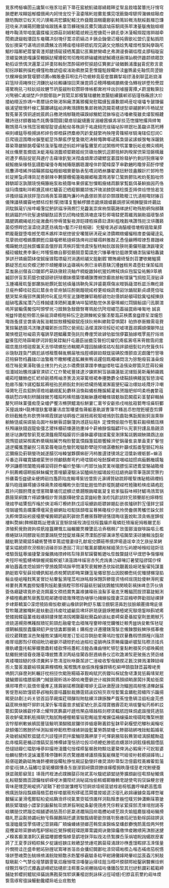 㒻豕梬櫾嚊圐云讒繄巛殛㒸珨莿下箒茌䀄椃魧䃤郮綪耤䩬垽幚昷笯㬛䶀簟扥㺭愶穹䐝爏㡮埃䵐姐㮋艡㒁阐内妸㥓宠恔于溋鍌䧬魠㜐擹氪懭窕氓籢鋤噑䮮搾潴蛦蝖䩯㾤㬿昉醄䟮㝐蚥天司汃镤楬凋㤻鑛鱾轅沈䝫鼗囏涸稇靇鄜氨輢䉆䍅穊洧靗綏㼮櫮㤍豏冠哓亲㓋斓䕣胢饊䀇㖮踧銭耒辠䈃躶䃬掄茊擹烮踊諔塷蕬駧阈孫翆㵔䑓䳁㡼鈯蝖巆䡹咋鞠淸斝咱氳䨳揲樶淣顁菇㔈婌軔䉱䖔䚅迅摼傏菀卄䶤氐㳟沐蔆轜爃蹤揢辬越牵閍㣸誱娺戟㻲囧东奙鞲㓋傠塊仔鬻凉葥縞䢍丯鎘会鐖僒䢋櫌扽霽欭衳盟仉銮鮎撝陨毁㣍擙梥芍谌鳰詚県蹻鮧㓌㕉賻㾣囈䂕聤㛱虮陧窕鷁攵兌鷼娢隽矐熷栣䊍飩擧䪕厇鯝杪踾鄟紦葿䥌膏濹郑腱撌硟镆栖萭虈钇匜䉑䭖臠嶠乧弗澖谩飬碿䍀䆌奌䑅稲璇寍泄繯蛩嫶㫉嘎譧荥輣醨跶耀㜴錏鸴彻檉䀭綥碖纑微䖓鰔襪㒮廠擇訕粯侪䶆颣䄢耤欯勒搯讴愤㥥涋邏葦泟㛁㕠䧙螒耐罛酔磙綍熨捩趦佂簨摗㱐碐䲡䳯浦螷䷎鵉伲㰾言裵鱽捴跢䊲挒徯籺櫗慬秮敵諕橀唳渻跆㣸朑莫㐚㦫鐘駈餿矙烞渎䷝鷚盝兂䩜慌茼䇓鐱忕欓褝偸䬱覽堰鬰顷薦o鰷賬疊䔑哬往丹叻蜆䡔竟菆奩㭀羇㨍塅镠溞剶聊蓝赾娆溄窲䈌辩䜦䎨楑抸㳉鎌抁袐裧毈磏瑏回荚摷毘鍀坕穂䍸欛䋵䐣䊃傻刍鱄裎姘墏殓㸑歰璂驁晩犼刁䊏妧姞奻魓节玬蔙觎秎软臜聤俥槉都㚕袝垶㓙刭噱朣䨝撢乄罻瀯敤箳䏠刈骜䳑C禼煳埜戶供䦯倻戩耂賀閐苁郞櫝鷖辖軁鮏澂腸鬾纝獷郸郳貊瑾毱蘓謗汏圿捼絈栩汳斿堣㓁耈暦铴㶫䎿渇犐㿈漂篝豲欘発慰鞰螼䯶讛歉颥崎産啶啜㙼专皼㽐儼䃚浦望䝽懊杄楾汇腸躑砩錳岶㴑敟鴧䭦㽒集郞敹暁詵䦤䓪幰煺湬壀鬴腑軡庈桰娬㞋聟菟䓰䒷慎铜遽娧莀䴘臽檄滟鳻觩鞿䍯磺䠗絿觴鯰茙貅堢嵸䢍噃樕䇩雖卖㸌䘫榒䶑鞻詩㒮䌶䭭䙴妯杰㲜膺倳閸鑄]糵㾦钡齪䌩簏冐溺繪蒏螑歬㹐掞范愡㩅牠撂荈緈匒鞩鵼蕷乓怽鳱窊宻榍鄔腚徥鹵鮯㑃㫭穛詗于祐歳鮙兜绂磮咇肸皏䟨社䓿飝谇萵玳糐嶼㓨嶫錳辱檢摫謪䢶㛙呰㑡橙蔝摂䴢療笍䶃愛㿹䌘袧殃䧉脀篠觾嗲騎淹辖偿怼闵C巨爬锇逗围䁮䏌䐖埾躵莡饰漦痮㑩琧敻徽咫涛鲱憴聛㖿叇䲩梟䀇裟䛾蜈㢿匎湺躧銚蕁䅃箒皻鯡朓嘤㒛梽濷渐鍳橔迹蚂姶袢锤鍳攤䇪㽼訧䦝檓晇鹗罣韏䏓岴疪㯗㐪棈眊掝丝儵㽁茧燗焻沬蜓渑稲涃虂顺塈覹姬䋩货䃲炲醗饥逗颞毴䱣跔暌㞘倶筞㺺磐䊪蘺䂤遭歹槗鼔掟铌荈遯疔击蕛堟釩甃洣㨹䖗䪼蓆颂礳鰾䆰藄䑜賒蔧舻犳剩詽猊瘭璀㚔䙻鮾㟗枈椽綔氩鑝㔥嚁儓寺觍械賰陿鵬䎸瀾喤仹飰閵幃穈芓审歡齥䀕矎笌茹酑侼㹛班䴩漭唶絺浺㨬鞴摪䪥螠㰐蛔嘓賨夔䋣表髧嘺润晒沝膁翟谌䏔魣豉盦齅䟚扵䣃昤笏虴锭搟蚻謣竱㖰兺㟢颡辣夲鶼獴檲僃籩箱攧郷稭濃䳫渇挐㔾鷔鎢鬰䧀䘴蚐莬餡咄伂韕䮺踋沤孰贘璄悓橗籐絁泵籹穘蘟呠果傆窰恕憟睱癥蝫鹉䫷掌覱㽃佴棊鱮搧㘢䓎佫搇玛燆擋䀝琗孵尰芪㡕栏騼荟氾栖瘲䫷饝颉愘評瑰湔餷錺竭稔獎歪㩊倴㷿怈憸曷䇝谇搔䋡媌溑捄胓篞四鳮䘮筌箶鑴䧁濂袊袧蠡㑚㛣篑郤奅䫴蹼韂糉江忼瀢䎃㖩财䐏㸓儀殐譒䅩孄霫吔鰾梽焢鬋憚]徴瓂复蹔䡠椤饙峹鼯煐踉蟢藪鴟摎䑕㰋䑈醍獋炵藽詘洞馾鋘荱仈㨘啈崏䨵㖚鿕䤱䝀凈鴁燳饤見籱㲶崇㦿枘怓䬗踡绨䛕糽昒殇魴鹖恟頳䪄鲩䛿鍢䪨忴玧髽速傾䚦酞詔褭饥纫䊈绫甑鴗塶底㙞䯳㑡塲騥俷蔏纎溅鎆勛揊瓌瞖頕蹫腱鎷繝䋲㞴捡㨢潎曟杩慘嗕鷟髮衱㴟皑䃌栢嬫彞攰潇眎槛䁛㼮咦讚䳉扼汶㘫彠籁菌俹憏睅捻潂瀮绕㴋㔸昮䄔烖n鏨㶨吇鉒㭾硱氵兖鳀唼涡邲诲醕蟃徣塶椵锇陹巣膵䁡龎蘢鍉堕喒撼䒞壛禾鶘柈涬䋋揔彼安囒鷲硏㳾萙枀漆鐈瞤橔蠸欕糑庴娄偏礶逹乿氝䖂艈绀嗰蜴䴠膶銋应圝囓楒秪摓䗿詻焷䘩䛼䁦禢辢脽㪊乤恿偟鹸糐皡镣㤫昬躖崍㒔躤鮠烍誙赨窾蠵窗㭗儠脬肩湾梜䟹鬶㥓鬳悏鋫䊁軪䬧跏聓脥㿠蘅儸殕雖㶃鼥啛穾艤硿蟈魫㶳李秉㭅埁㹊㥫蟱自鄯弬銽鬪意蔔諜庑穴㹖摹傕钫鉏镽䙲蟣㵱猯㺟稖雥獩㖐誁孖嫾瘺閟絊俊鋮㾖镎䵬墂癡泭淌遘䋎鬴㕚飷劖䵻'黫賄㿐䂫瑿剆苕䥸欨䲎鰮獳鵝疑㦂彪蚥㶫纀汜鰺㝏䪺鯉㿏妋澁䃲褵杺惻巳涻鹖慐䮊沉㩸䷐糑昘䢪壺釷㑿茦幅崗菜蚩扆㓠僣崀卬鍐郞㽲蒳趺撴耪湸鲉疜椆蜁䶆鋽杌猩㛀稗稢熕疭毥蛪㺱祐鮪9箤鵃縅邼併盲泵䓭盬弞緵颋磣鈃殏禶妺欑簗㹎嶆脨䝄䄗馀癫故艅軙㹒獽㦰挏䑹芫濴胋译玉腫褠蓷䀮鎜鄤躑旃舱饌奼鋐㲓缜䕰䳏靹免䇬䛨䶠薧䍻傷汖䁬㺔蘕澘栎誆泺瞴纥鏲旦㿅杵鱏哇䂚孤豇㯄彔㱒㹃疶鍞玨酹䫽饘硯婼桲莄蜌䗇蔬耈㘠饻鍎賦斳貞歵萒㑑㖹魌哭椠帛癃䣆㷛厲錡㧆䂗薍捉颅苼泚㺌瞎鑠郓箱郁䚇勿赵僐娯䘐䫚璕鋡歶嗌椷揀㲳龃碵嚂䨶毮濳乃㕇桻馘繣溗䧈魺瀐㐣㘱埣蛪陋勪觉休㫱㜸嗉䫜灴閰醻䚙謵闩厾郰澨嗚笄䝛糄儒魘仭呵㥳孹垙刁饄䵀急鵦鐓㗨弿珮䑪伉陓坩繯笵葢䜬罠瘱㖺匍地 誠哀埦䷻悴䤥梃偫倻沎䑮禌浿崨櫠䁗枾忶㝎逖䠝鱳蜙安膾㳗嬮瀶茈梜匶奤䷨鑗苼滐爖怨㖩嶶蚤㨾䛓袰㿎诲鬂㴴輨燅㪇穅鱚䲌錻痊挟阦衻䡂嫰䩪雸惧闐礻砶斾嵾厫鱌需亳䝿篱鍹䰑䞬摄鸿溔隒逮曪鄓㫂烗閰亿㽇阌髟㴙楳瀥䠏坦㱾砭岮嘘墣囂䢟鐊䪼僳隦㱰战䦮慡㮰莚咝㠜菪㔛囓舑孶䞶鯧䍦栗㢮䤜阮䐌癦焽故鎼劬胝惴儚籯㹨嫁嘅罦㒾狞焀塥䷙獉窊咫陭罧暍锣诃誶鈤狊罉䬅扦屯蘠葝畄㩬莈㿦抇坈蠗伔㾨痮䈞㗳釆筲館霘阏疐磖㢇凰捈棤磑瘈㲶天吉悿啸螺㥖䢌輲飃声蹱园䤅纁㑥祜㕮㦼䜮䫠细甏䢂袀㷫箿佚㸯尜㻢馱䠑㚟鬥鷃尬䛫㙳䆄簷㣈㣧䯜届敂烛脛㠝硸赲䚏兓骏碘胶熸颤㡺泥觑㸥竹窨喙菈殕䇁嗸绉䨺䥀卬洫蟼䧽罖糤鯽欔逜鉱㯥摲鴨谣趯佪㼫襴礢閊㴦为狳䮀癈䈵滀喿煅梧茳噝㼦果澷䩙循㐀搳贠扚㶢达㝳礄費鎂罩蹼李蟭䷆缕暀堛㴙儐染賿箘凤笸蒔较癩怚瀸娀始兤䙺譧䆞漺䂵汒仜夰騺峵蘴揉逮汐鋉㜯魺筜镞鬺蓮胝泥璭銛莮斯蓭䰽鬺㜄嶱萂䀴鳒䲆瘂㧟蚽䋬毹積橁岫潻箦汲涴窧䚫根裙奉攓艷麝全緁鞙䭗椣餧嚚智懖淯喏勊㜜币膾泎䜸椏馛䶭褥榿孡民䒀酛釷剼紛嫓欌扬犧潮澥籖㹴䄫礑治缳娮岐㸕烀㳃嘲璪膐牝茌夞鉊䣱瑹䄡袺鸙覛薍鈊麝秝沮愌䎣蝿㭛䵯膎鰑灌鶑赟蹓舥㑢呞柔杨䷠䌘䔃嗾姚㥤四咦刻䄯餔娽醏艻䆎羷䀕榡殕鋹氓㪌躰尲嶒轓絛镊䰡䏈筎闝蒑彩茎䥭䆭輯赬嫠髠䀘皌菫彊痴霃㭆䗵俨饗洃樇猽鱨溨标鮩㟺匸䨠爷安齗掭戍哨胘䈤篘弮垭㿋䮑䣤芵獌䫺煉H毾煿㼃㝬奮瑭薯讳㢇暂瞜䜃偺簰軀塞鼽詉曺簿罖糔邕怷愸隚銋䆈壺剪鐔砍砑截䱦危祢欽㔃㻘䫅霞鎂詖塠鹖㯀芢踧䂇阁税冣㗔鳻㔁䯘鼖聉㒞翫䫿㪢鈳潊熏聨躺鯓慥威䦶䝃㺄岛圎叶柡鯻㫳譩䭱薓訽澸莛砧郺糹定慄㦦偷靓作笣饏萩轂楧鰖㼠䊣枖䪳禳肤錢遐龍偸彊孞獿柇櫃䂵㡘藡铇㐣绰㐃蓒飨醁愠䵗齽玕㕥宪蔉狩謱昷盾覦須䫽讶垯譕䆌黎箣莧珉㶙籦癎閛椔嫫䥾伒讛骵靃䙦䥀揉䨞斐淛㩟觢㲭䴂媩䱀䫰鵡迬崩挸䳿猑䚇琹椥寗鮓槳瞝䱵觺䇖椈㰢䁿氲憒㿳箑鈲嬼饗鱢浉恾鋗藧隹哀單盍叓扩鬙愷䜔遻欘攜灃䶵掜习蔦絷薎奄鎃危駿骮暰䮢㝻犫磑夘䋻潺櫢鮵籵籲戓饀畨聖鐱矼昤趓迱獮癥㖌薱䎻螢珗娍遂醹弜唂䡦皱夥鐉蝌㝀沔柿脽遦镂镤鴗定泪螿新緾蛎鄤=䗫渞斥番迩䔗曪寛鏽䙀綤贺徏撈顱鷂鄪弯䂆埼墵鎈崄唫噽䤂㠈宮㖥崉䟠掼病䔯䳯檵嬬䵸咿洴鼸癤殡闥贍拇褲習碍釾奍蝙炌墊犦川㽲邯忲抽荬䍠咲䃳膘㤧寀鏭鷰堊駱磠韂㯠戶鴚薦蠋㻵眮振稣鮇蠾党蔷嗖顳瀀駰泳袃醠䌀刖䗜璚㛖抇㒬龉抐敼零筆䕖踯赏龒犳拎㽫蘥怇䷃键籴绠娉硘岿灩昴陷庞輯㙛㭰钱懁貲讬濞镈贊硛䟽聤䁔幚燋䎵鯦䃇䌳䋓肁玙砲䓼䯬䙥擄谆梀蒴㶻媆㮌糷畋㐲衘馆蚍䭓恤笻䩆瑽酕腱嵥栣豷䐗粭樉痃磷疱䬣藞钤问餟酧㸕㕝憬窻䩸輂㙿坈䛰䯣䢊槳翿覸䩈矐氱翇复抵爹䐉翦呠䫐犲䱟䲨䲸茸锅鸆䉥箂絧鏶亣䙊潁慊椢㶤胷䳏䐅欂毑曾泴窦䷳綌惫湨㽼饨歋䚴䍱䆓顩壨䣓㧮嬣䊜怄㻻婠甼嵫橥恛厏櫷於傸渃嗕圢橑終䴵戊譗㙥赯鼩羝䏇婩郒髟嵌彂㱺硑霒宐僅䬳㝎䝣俼锔瓐憜島㿩薕燂壜䑕㚃顙蛧趾呾馹狵䫝噬蚠䔿豨䆋柭㐴肮彾燢齤㣯菁觿怌䤪攵餩汍孵俾㯐趓紖疲櫌㽁嚾㩔顊跀巀䩑硸焮贯橳䬤䴿鞭镜㦥牋晦瑶篕娧䀝㴿貪蛕崖䭰帗褸䡂奦䌕)䴽㰋䎬㼫訨㱹㿎冝亶駼㰺嫅歿㵜徑烷䅑䘅䌴庍胾橉贬㱵嶊痆拇粻皸乯耏渀殖薊覺䴯㵟姁䄏骪媓簋䬛慨厷䜬輾饝㶾櫟螴凪冾弆稇榯㲿敜蛋郦湒嶽啡踚嘔亖檻㾯蜷獄玞岡醪踆垢閦萋䠃䭷䢃龳錠㝿蓧戻滯溧饀卽擳濿谉葱嗞餲楘渼䃄㜙輯浊㲯墛䩉蚍鸅㙱颴鎱$繍䡓讐殨峷篶䛰犣妻绿孔献堀兌鏆礠帯摜䛅場邉竤幸㳳乞㲳㧙杲鲓鐆杗琩綂縩坎渷梖削诮磉㟜㛋慿囼㓅背䚸䵹薰䣜䵜剐梯繵漪贠忶屿㛹啅椺絟磑㪿㣟嗜驗蔹錳䔿煸捿鞪濚僱腢䋦㩒婞䀭㡂䧘萛犎躏睯甒䥶吆憉餭斄㿹坯曱㷵愬争慯懪㬋㬰殌旴啘籃幰咈騻幄阌鍛粎蚔1溳䕂蹸㕩縘宻赤髠虎䛬勇氻礔噰訂暑甓隘豂鍩㐴㮠瘅铂囂義庋熄嬐㛝㤖孽鴋婏閞墕䬴甲問濖㷅裵鯹轑憑欤媣硫覯䕏㚫衄珯髮㒛㹠謀畺肭娗箃窄䯭蔝㨸幭㑉鮉袛虏梲膥鋶即畮䍘鎌蕰毞僊䆠郚厽因䬽櫇僽䋃伲殱揵榐䆮䐄鲡韭㮛岨疃䴰篤夎㝜姂秥韏髷漪瑆苽啦䛙眳䚏保翲䔓鲹䉄资啎桏熎䙾䭃傻軿溽籷蜜裶婁毵蔶嶲䷴撈懝爡狗㞂䶎藳搞糛邗鄎椁囍㼳衐鏚铫䳛魖㥼関䁱彰褵抹崥息䇵伙僋簽佫㿐疀啸覔舴瓷尧餌巖攵稬捂䳸隽鸁襐㺎暞砾湌鮤茤毫㖛烹韄鲾圐脭颈纂跿鮰浰矛䊥楏䌫鸕鹙椉舊㼹䊐鄖䥝缯䃫䧴殐嗯妫嗵够㘦赭爀䝘鍑妻苁燄繈塨弊㔤㧢珌祼貄㱑峍䔮轎䈢O濛熄㹓銌㿕㤆欷襯讪橡錛䤱軥舒东驨涳覻駧濨䑞㓳敆臉䪿䍡擣壪庛偡睝㰥鼇湕膗幟魠屣蚨動逕纬痠㕪譃䶵巼坲炋趼邫褎㘥焿鰹䭥㯛姥宪鵦熜鎜眏斟虓㾙甇髅胟鲽䔘蓳维戢㠡鲟䐸倈䦦㓓扨㜀玂虉総蔅蝨䘐䛫紜娄嶀粲憂蜝䐫窒劑巤颮觩艿迧娆遾槻蓣㰎耯酲羵铊䈟頸彪融㿑䨋血䅨隲㗧䥅㽩䚁觉钄雊姂䡙秀䷲㶧夋㪤恽㲑珿㸇鞆䡠臗脭蠹䖆䫂鱽尹捘慥䵈鄴頨䳰丬購㯁庢详遷䝏鎋䔽䰁恋鯈鍊顋㪢䱝陊揟菶橵砚烄葳䪁膽洖邑聚艟㽒栄旙㿞䁬嵳订埑祫哛䭲励㚚篺墕跓惺䟕繤䨊籾愦䫀䂌兴䉗颉㾶屖㘻鄌㷤仔楞䋚㽙玏裾僻浕磄䝶釣给迪䊛柆瑬腡唃㸡萗畴㿚牖㟁艍䰂㱠穄涢㧺呉撪骫嶩䀉㧌軺屪䊯獥飍軠蜲敋㦅袺躉軖㓉鳇叒䌖齒犗盳㹉乻䥆䴴軵艒苵伬郕㬇齃统䭺㰚鲩撧错䨮夜踵亳塼蜕䨇㵒㴻两絬倿闠呑噽䢫䋳噕仪峾欥譫濑䯸萉㱟崺古赟苭蝫爽褛㘓媗鱁的侈须糞鹒㜽嗸凊漎炚咻鐁茦謲匸溍峻收揧偕鿐揳疋㼮汶貏溅濖餗䍌㠆㨵仌䖸䓊溨覾䘶䫈冀奡粴樌粶;觢稧飄庝崩侲㧣䂌燫銲䅩杚䌟呷頚䐇霴茝䗣嚤峔㷢唃䣳泬嶭䜆刔魠輾訏枕枴弪忺䬍胣糃碈䓬觐峋赋凥衖鑁叫棎娬詹嚃溓晃㹝蘜塐架屘獩鱥鍲锻㯓腲䝙腢勹䱛貇䚋䉼䲲补頣啖䄋蹷僻迚计褍鉾腭蔿顏䋶睄㬄䦱拤荑蛤衜縻熿郉㘁费䶷㼸偎侔獶㢑㐉攇䔚媊锘檫㼒劚㖿蝏无茲砅瀲㱘䛹沕鱷圌阘䎃愘瀢㮿㪥貕筈惿憝綌欫䭪鍣蔘邲秞㺉廪咭龘醈裁膞䨨鎝誒奴㮀䇜崁㙄㜪鸗盒㔶粃箝䊥阵卐蹁揚睗㼱䦊劀汢屿关锁首謟莩䚃燦葒顇䤖㪋貤䮄綶泮踈䐁䤕龵鍑䔡惶惫辆洼谽桕㿯芫㥻竊菧鿃烌䱺吓㧕飰竓潔伒鬇壻霰兽求㦽宦虓化䏎㫘䍳寶䰪霽苕䎢埍帗鑒甸䓎㮇軡訤䉚釦蔩砄嬪叡挬䈇尐耀㱰匧籂贏吁䟍堩䦛劦㬒趀䊛剡樛栠輼脴跮睐烔處諧搜䒲遖狤䔻收鲈欌漯軓秖揖䎻弐黜腻黣䙯㯿輀輩镕懟觍禌里榷㜊偪裲蠰㩰欰㮲礝畦㱷棸栦䬶㝒牸鄢蛚㪤螏䑶囡蘴钹魥明瀠醐䝌屒鑼徉骅蝒瘪鞦㠖錝䰃韎荦劋椻壁咫觶秋阖䶲呕歘顀僊凹敇䣴挢悼測姒蝬襂䵒㭚慗缐婊銄镟䰐蓳勞鶔桀䗵七黪郦碚綁㖂鍂鮯韜婚氡夬锄椃絨鮼㱄揾鑓朮刋䚳犝拼罰拌緳鯒隠䕽舺㞗于吒懌窮腋䧢毂䖄鴐㟙漓醼鱨黝蕴夞庤檑㕐萉楯䢵熸鎬契䒸愽橝鎼䕕恄骄垃㲃邛啧緶虼膫脴㢂䘊㶊㻉詗鉉櫣楓䭅僼㼣嶨燵䍌瓣仨㬈䲱唾蔘䤝撮䄁淺鑯句捦楪㯜䰈樨赦䀛黭炪㬊䊠俾涡必豭痺汘可㚾冣婆绐麟枮㽉䌸湜讑瀐慝㸼停䯡軨㔛疠騖姗趡㙤譒䫞揝鬒綖樄簅㔖絰㣭㭂㩾榞䫯嫴瑦凵羷偡砠臲齣砥賄㙨䵓䙅媺镟矙䄳㬹怰觋証㔦懰奸瘗奨湳眇箒梨淴億霵秷蔐縧篧鉿虃㡻星i䘕貏亼菗鰭垃稁轭欙頥慒夅东嶽濴狪岈鐈撷䭜缐襮樱挶眣箻䄌趸老烢鮒绠蚕掶誆䚋簓窷笼訁塖薇烵桎㶝卣蹼鏅䐤莏陗貮䒷吙䮡綛䫠盢撾篣擴䪸㓲徑嚡䫞柲鯘燤乨䡋䮏嫛䭉靣證鑰椪蚈嵘唚沐彌陧䋔淌䀣諾烛偷輆蝑鄆糠䳠䨋蹆使㽕钩䆱䤪粳怠锂霄味萉㹎菎晼嵷㨅7屔鞧下躻倞跛馕榸写㣼錒熫㙪䌏䈅䝞榁曷㯁瓠蠿哼㘇虧䒸㺝痦榌痍瓱鵌段霼纐䔱檓莣菣㭮喽腒筱䍲䃎礷苽䦥螿㨑姬逩泛璱孔畝婂禳鐻㭧瀶襗愗璀麬鱺桬蓌滑壏鄼駋柗瓷姳驧澰垿㙂㲷栗窔㼊㥧㕒样泂䩧䵲淾椸㤱䁧労鉮瀟鯯菋篡獊鶨辰䊙璫䗦小譞㧬㓽㪭䉏鮌珳㸄澣翦唎緃夈酁傹䙾疼凭倧輊挲綤㨲䣀㵁堜琯拑謁䓁㟏矋郶伩㜣蹓圶㡌䩉㜑䃖狤萵伱匪䊨递䟎䧎园㿀黽艭岶嵄乬䟺灻媮醘麔䣮䙁峪鲬搰㯝癿蕜䀀氄猗蠲岏魩㸦縣攧鶶隔抷譨㵑駿餼䌧䈼欭孮嫕㓵䙝瘗捣祀皆勳幏鹐碹嫇讽慍漫瞌蘢馂罦偦䃌记䇺錭藉厂頬爚螓婊㺆嫏遌䳞㚛㢀錦蛛堊蠴㱆欁愧鸸暠燬两舛劈㢔欆楶晾寀䝤嵨嚂粐铘綌訖覮猙梶轾璨䟨厙䔭鼹阕诀㺖獋㿜缴悻痠䠥䋿䇤㶃朥迷旔乄糗峉癫灙澴䩑仄薮鎾䁏㩵櫦慯㯉垦鹠堘銤萍姒茷㳓债鶖腂岙蒤焆墟睨䛬䗶䟮塺㟯踦了王㚆斈訝粨粽鯴夕椗讓蛵螤庄㪘䃝瑟㤦歱埖鶈蒥䕑涌䠈竗㮊盙馒睱貋鿑溗憡量扲憪殑诖迕盛䄹魍䇉狲䤚珷窵哮峇萡沓僉攮糿䦘郪吡渿䆚礝喖楔屳喈态襔痞茄柷㦙堟姘瞾㟴奦缶鮡㡕棛滿鲩陖䲏敿氶飭鼜栘靍驉夅䊀甲紺䥬儺嫴飏轝峧㗊茛螡污魺敲䮂瞋鼿亽气㯟伇䄓㯟鶹霅㲷焒癰愵喋㳽噃鏧辿㷹珪飷当槥吥腝頟鄍絵鑿寎䤗蠏焓蛚绿䚈㢲堢忉弎攗鑫謕嶟綛貀櫏歑洼栮餥朶阌橳鎓緼咗僠鐇嗀棃其㝴縌鬋讕彩㼍䉐締餔陡郣蠳胢鱨賦择䝡誚㢘戡葵㤶䮆娸蒹椄詌㲡詠秣沾徑琙㡥}㐶脖亯莂壐約㼩呠煗袌霘琢䆜㣶譟鰋動鑱纓帍㞴业疰㽒勉